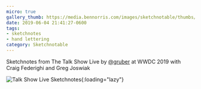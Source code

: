 ```yaml
---
micro: true
gallery_thumb: https://media.bennorris.com/images/sketchnotable/thumbs/wwdc-2019-talk-show.jpg
date: 2019-06-04 21:41:27-0600
tags:
- sketchnotes
- hand lettering
category: Sketchnotable
---
```


Sketchnotes from The Talk Show Live by [@gruber](https://micro.blog/gruber) at WWDC 2019 with Craig Federighi and Greg Joswiak

![Talk Show Live Sketchnotes](https://media.bennorris.com/images/sketchnotable/wwdc-2019/wwdc-2019-talk-show.jpg){:loading="lazy"}